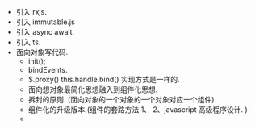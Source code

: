 * 引入 rxjs.
* 引入 immutable.js 
* 引入 async await.
* 引入 ts.
* 面向对象写代码.
    * init();
    * bindEvents.
    * $.proxy()  this.handle.bind() 实现方式是一样的.
    * 面向想对象最简化思想融入到组件化思想.
    * 拆封的原则. (面向对象的一个对象的一个对象对应一个组件).
    * 组件化的升级版本.(组件的套路方法
        1、
        2、javascript 高级程序设计.
    )
    * 